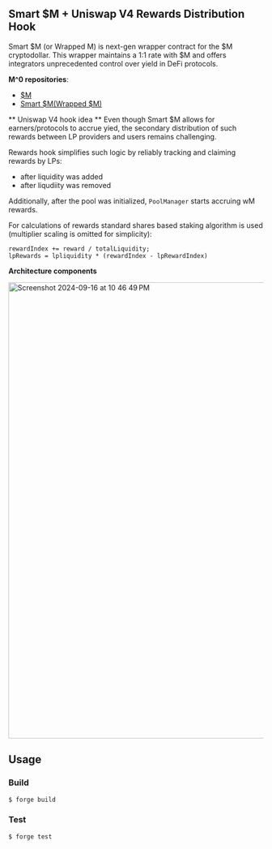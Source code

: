 ## Smart $M + Uniswap V4 Rewards Distribution Hook

Smart $M (or Wrapped M) is next-gen wrapper contract for the $M cryptodollar. This wrapper maintains a 1:1 rate with $M and offers integrators unprecedented control over yield in DeFi protocols.

**M^0 repositories**:
- [$M](https://github.com/m0-foundation/protocol/blob/main/src/MToken.sol)
- [Smart $M(Wrapped $M)](https://github.com/m0-foundation/wrapped-m-token/blob/main/src/WrappedMToken.sol)

** Uniswap V4 hook idea **
Even though Smart $M allows for earners/protocols to accrue yied, the secondary distribution of such rewards between LP providers and users remains challenging.

Rewards hook simplifies such logic by reliably tracking and claiming rewards by LPs:
- after liquidity was added
- after liqudiity was removed

Additionally, after the pool was initialized, `PoolManager` starts accruing wM rewards.

For calculations of rewards standard shares based staking algorithm is used (multiplier scaling is omitted for simplicity):

```
rewardIndex += reward / totalLiquidity;
lpRewards = lpliquidity * (rewardIndex - lpRewardIndex)
```

**Architecture components**

<img width="900" alt="Screenshot 2024-09-16 at 10 46 49 PM" src="https://github.com/user-attachments/assets/869350fa-de6c-4700-99f4-b035754ae2a0">

## Usage

### Build

```shell
$ forge build
```

### Test

```shell
$ forge test
```
